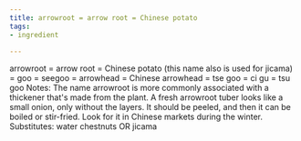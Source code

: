 ```yaml
---
title: arrowroot = arrow root = Chinese potato
tags:
- ingredient

---
```

arrowroot = arrow root = Chinese potato (this name also is used for jicama) = goo = seegoo = arrowhead = Chinese arrowhead = tse goo = ci gu = tsu goo Notes: The name arrowroot is more commonly associated with a thickener that's made from the plant. A fresh arrowroot tuber looks like a small onion, only without the layers. It should be peeled, and then it can be boiled or stir-fried. Look for it in Chinese markets during the winter. Substitutes: water chestnuts OR jicama
